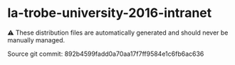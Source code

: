 # la-trobe-university-2016-intranet

:warning: These distribution files are automatically generated and should never be manually managed.

Source git commit: 892b4599fadd0a70aa17f7ff9584e1c6fb6ac636
